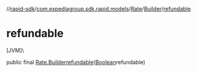 //[rapid-sdk](../../../../index.md)/[com.expediagroup.sdk.rapid.models](../../index.md)/[Rate](../index.md)/[Builder](index.md)/[refundable](refundable.md)

# refundable

[JVM]\

public final [Rate.Builder](index.md)[refundable](refundable.md)([Boolean](https://docs.oracle.com/javase/8/docs/api/java/lang/Boolean.html)refundable)
